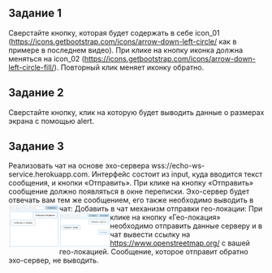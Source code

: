 ## Задание 1

Сверстайте кнопку, которая будет содержать в себе icon_01 (https://icons.getbootstrap.com/icons/arrow-down-left-circle/ как в примере в последнем видео). При клике на кнопку иконка должна меняться на icon_02 (https://icons.getbootstrap.com/icons/arrow-down-left-circle-fill/). Повторный клик меняет иконку обратно.

## Задание 2

Сверстайте кнопку, клик на которую будет выводить данные о размерах экрана с помощью alert.

## Задание 3

Реализовать чат на основе эхо-сервера wss://echo-ws-service.herokuapp.com.
Интерфейс состоит из input, куда вводится текст сообщения, и кнопки «Отправить».
При клике на кнопку «Отправить» сообщение должно появляться в окне переписки.
Эхо-сервер будет отвечать вам тем же сообщением, его также необходимо выводить в чат:
<img align="left" alt="chat" width="100px" src="https://github.com/ZerruKun/module10_homework/blob/master/forReadme/1.png"/>
Добавить в чат механизм отправки гео-локации:
<img align="left" alt="geolocation" width="100px" src="https://github.com/ZerruKun/module10_homework/blob/master/forReadme/2.png"/>
При клике на кнопку «Гео-локация» необходимо отправить данные серверу и в чат вывести ссылку на https://www.openstreetmap.org/ с вашей гео-локацией. Сообщение, которое отправит обратно эхо-сервер, не выводить.